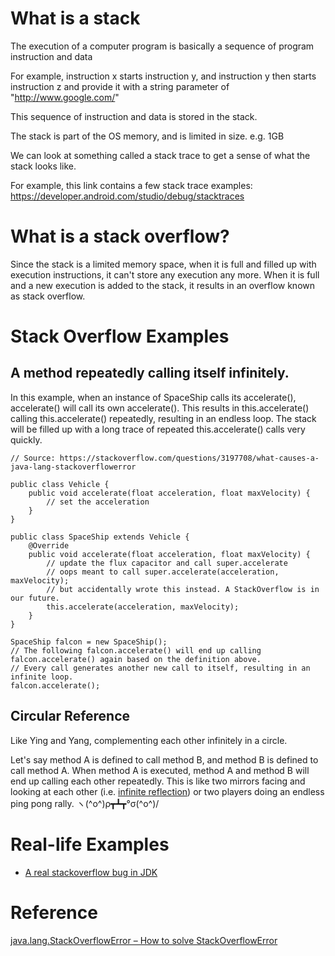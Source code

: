 # What is a stack

The execution of a computer program is basically a sequence of program instruction and data

For example, instruction x starts instruction y, and instruction y then starts instruction z and provide it with a string parameter of "http://www.google.com/"

This sequence of instruction and data is stored in the stack.

The stack is part of the OS memory, and is limited in size.  e.g. 1GB

We can look at something called a stack trace to get a sense of what the stack looks like.

For example, this link contains a few stack trace examples: https://developer.android.com/studio/debug/stacktraces

# What is a stack overflow?

Since the stack is a limited memory space, when it is full and filled up with execution instructions, it can't store any execution any more.
When it is full and a new execution is added to the stack, it results in an overflow known as stack overflow.


# Stack Overflow Examples

## A method repeatedly calling itself infinitely.

In this example, when an instance of SpaceShip calls its accelerate(), accelerate() will call its own accelerate().
This results in this.accelerate() calling this.accelerate() repeatedly, resulting in an endless loop.
The stack will be filled up with a long trace of repeated this.accelerate() calls very quickly.

```
// Source: https://stackoverflow.com/questions/3197708/what-causes-a-java-lang-stackoverflowerror

public class Vehicle {
    public void accelerate(float acceleration, float maxVelocity) {
        // set the acceleration
    }
}

public class SpaceShip extends Vehicle {
    @Override
    public void accelerate(float acceleration, float maxVelocity) {
        // update the flux capacitor and call super.accelerate
        // oops meant to call super.accelerate(acceleration, maxVelocity);
        // but accidentally wrote this instead. A StackOverflow is in our future.
        this.accelerate(acceleration, maxVelocity); 
    }
}

SpaceShip falcon = new SpaceShip();
// The following falcon.accelerate() will end up calling falcon.accelerate() again based on the definition above.
// Every call generates another new call to itself, resulting in an infinite loop.
falcon.accelerate();

```

## Circular Reference

Like Ying and Yang, complementing each other infinitely in a circle.

Let's say method A is defined to call method B, and method B is defined to call method A.
When method A is executed, method A and method B will end up calling each other repeatedly.
This is like two mirrors facing and looking at each other (i.e. [infinite reflection](https://www.google.com/search?q=mirror+infinite+reflection&tbm=isch)) or two players doing an endless ping pong rally.  ヽ(^o^)ρ┳┻┳°σ(^o^)/ 

# Real-life Examples

- [A real stackoverflow bug in JDK](https://bugs.openjdk.java.net/browse/JDK-8214129)

# Reference

[java.lang.StackOverflowError – How to solve StackOverflowError](https://www.youtube.com/watch?v=kYAyEQEcTVI)
